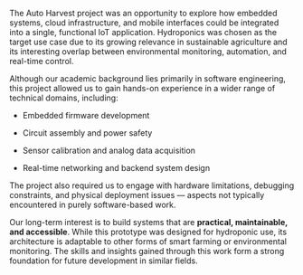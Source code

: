 The Auto Harvest project was an opportunity to explore how embedded systems, cloud infrastructure, and mobile interfaces could be integrated into a single, functional IoT application. Hydroponics was chosen as the target use case due to its growing relevance in sustainable agriculture and its interesting overlap between environmental monitoring, automation, and real-time control.

Although our academic background lies primarily in software engineering, this project allowed us to gain hands-on experience in a wider range of technical domains, including:

- Embedded firmware development
    
- Circuit assembly and power safety
    
- Sensor calibration and analog data acquisition
    
- Real-time networking and backend system design
    

The project also required us to engage with hardware limitations, debugging constraints, and physical deployment issues — aspects not typically encountered in purely software-based work.

Our long-term interest is to build systems that are **practical, maintainable, and accessible**. While this prototype was designed for hydroponic use, its architecture is adaptable to other forms of smart farming or environmental monitoring. The skills and insights gained through this work form a strong foundation for future development in similar fields.